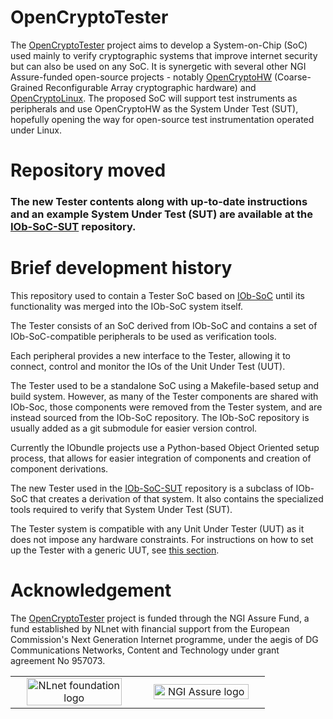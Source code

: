 # OpenCryptoTester

The [OpenCryptoTester](https://nlnet.nl/project/OpenCryptoTester#ack) project aims to develop a System-on-Chip (SoC) used mainly to verify cryptographic systems that improve internet security but can also be used on any SoC. It is synergetic with several other NGI Assure-funded open-source projects - notably [OpenCryptoHW](https://nlnet.nl/project/OpenCryptoHW) (Coarse-Grained Reconfigurable Array cryptographic hardware) and [OpenCryptoLinux](https://nlnet.nl/project/OpenCryptoLinux). The proposed SoC will support test instruments as peripherals and use OpenCryptoHW as the System Under Test (SUT), hopefully opening the way for open-source test instrumentation operated under Linux.

# Repository moved

### The new Tester contents along with up-to-date instructions and an example System Under Test (SUT) are available at the [IOb-SoC-SUT](https://github.com/IObundle/iob-soc-sut) repository.

# Brief development history

This repository used to contain a Tester SoC based on [IOb-SoC](https://github.com/IObundle/iob-soc) until its functionality was merged into the IOb-SoC system itself.

The Tester consists of an SoC derived from IOb-SoC and contains a set of IOb-SoC-compatible peripherals to be used as verification tools.

Each peripheral provides a new interface to the Tester, allowing it to connect, control and monitor the IOs of the Unit Under Test (UUT).

The Tester used to be a standalone SoC using a Makefile-based setup and build system.
However, as many of the Tester components are shared with IOb-Soc, those components were removed from the Tester system, and are instead sourced from the IOb-SoC repository.
The IOb-SoC repository is usually added as a git submodule for easier version control.

Currently the IObundle projects use a Python-based Object Oriented setup process, that allows for easier integration of components and creation of component derivations.

The new Tester used in the [IOb-SoC-SUT](https://github.com/IObundle/iob-soc-sut) repository is a subclass of IOb-SoC that creates a derivation of that system.
It also contains the specialized tools required to verify that System Under Test (SUT).

The Tester system is compatible with any Unit Under Tester (UUT) as it does not impose any hardware constraints.
For instructions on how to set up the Tester with a generic UUT, see [this section](https://github.com/IObundle/iob-soc-sut#instructions-to-configure-the-opencryptotester-with-a-generic-uut).

# Acknowledgement
The [OpenCryptoTester](https://nlnet.nl/project/OpenCryptoTester#ack) project is funded through the NGI Assure Fund, a fund established by NLnet
with financial support from the European Commission's Next Generation Internet
programme, under the aegis of DG Communications Networks, Content and Technology
under grant agreement No 957073.

<table>
    <tr>
        <td align="center" width="50%"><img src="https://nlnet.nl/logo/banner.svg" alt="NLnet foundation logo" style="width:90%"></td>
        <td align="center"><img src="https://nlnet.nl/image/logos/NGIAssure_tag.svg" alt="NGI Assure logo" style="width:90%"></td>
    </tr>
</table>

